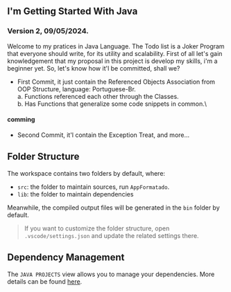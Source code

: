 ## I'm Getting Started With Java

### Version 2, 09/05/2024.

Welcome to my pratices in Java Language. The Todo list is a Joker Program that everyone should write, for its utility and scalability.
First of all let's gain knowledgement that my proposal in this project is develop my skills, i'm a beginner yet.
So, let's know how it'l be committed, shall we?

- First Commit, it just contain the Referenced Objects Association from OOP Structure, language: Portuguese-Br.\
  a. Functions referenced each other through the Classes.\
  b. Has Functions that generalize some code snippets in common.\

#### comming

- Second Commit, it'l contain the Exception Treat, and more...

## Folder Structure

The workspace contains two folders by default, where:

- `src`: the folder to maintain sources, run `AppFormatado`.
- `lib`: the folder to maintain dependencies

Meanwhile, the compiled output files will be generated in the `bin` folder by default.

> If you want to customize the folder structure, open `.vscode/settings.json` and update the related settings there.

## Dependency Management

The `JAVA PROJECTS` view allows you to manage your dependencies. More details can be found [here](https://github.com/microsoft/vscode-java-dependency#manage-dependencies).

